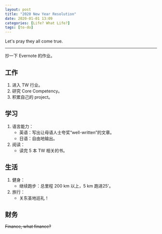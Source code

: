 ```yaml
---
layout: post
title: "2020 New Year Resolution"
date: 2020-01-01 13:09
categories: [Life? What Life?]
tags: [to-do]
---
```


Let's pray they all come true.

---
抄一下 Evernote 的作业。

## 工作
1. 进入 TW 行业。
2. 研究 Core Competency。
3. 积累自己的 project。

## 学习
1. 语言能力：
    - 英语：写出让母语人士夸奖“well-written”的文章。
    - 日语：自由地输出。
2. 阅读：
    - 读完 5 本 TW 相关的书。

## 生活

1. 健身：
   - 继续跑步：总里程 200 km 以上，5 km 跑进25'。
2. 旅行：
   - 关东圣地巡礼！

## 财务

<s>Finance, what finance?</s>



